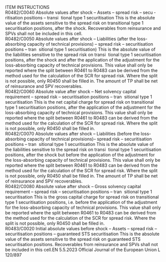  
ITEM  INSTRUCTIONS  
R0482/C0040  Absolute values after shock – 
Assets – spread risk – secu ­
ritisation positions – transi ­
tional type 1 securitisation  This is the absolute value of the assets sensitive to the spread risk on transitional 
type 1 securitisation positions, after the shock. 
Recoverables from reinsurance and SPVs shall not be included in this cell.  
R0482/C0050  Absolute values after shock – 
Liabilities (after the loss- 
absorbing capacity of technical 
provisions) – spread risk – 
securitisation positions – tran ­
sitional type 1 securitisation)  This is the absolute value of the liabilities sensitive to the spread risk on transi ­
tional type 1 securitisation positions, after the shock and after the application of 
the adjustment for the loss-absorbing capacity of technical provisions. 
This value shall only be reported where the split between R0461 to R0483 can be 
derived from the method used for the calculation of the SCR for spread risk. 
Where the split is not possible, only R0450 shall be filled in. 
The amount of TP shall be net of reinsurance and SPV recoverables.  
R0482/C0060  Absolute value after shock – 
Net solvency capital 
requirement – spread risk – 
securitisation positions – tran ­
sitional type 1 securitisation  This is the net capital charge for spread risk on transitional type 1 securitisation 
positions, after the application of the adjustment for the loss-absorbing capacity of 
technical provisions. 
This value shall only be reported where the split between R0461 to R0483 can be 
derived from the method used for the calculation of the SCR for spread risk. 
Where the split is not possible, only R0450 shall be filled in.  
R0482/C0070  Absolute values after shock – 
Liabilities (before the loss- 
absorbing capacity of technical 
provisions)– spread risk – 
securitisation positions – tran ­
sitional type 1 securitisation  This is the absolute value of the liabilities sensitive to the spread risk on transi ­
tional type 1 securitisation positions, after the shock but before the application of 
the adjustment for the loss-absorbing capacity of technical provisions. 
This value shall only be reported where the split between R0461 to R0483 can be 
derived from the method used for the calculation of the SCR for spread risk. 
Where the split is not possible, only R0450 shall be filled in. 
The amount of TP shall be net of reinsurance and SPV recoverables.  
R0482/C0080  Absolute value after shock – 
Gross solvency capital 
requirement – spread risk – 
securitisation positions – tran ­
sitional type 1 securitisation  This is the gross capital charge for spread risk on transitional type 1 securitisation 
positions, i.e. before the application of the adjustment for the loss-absorbing 
capacity of technical provisions. 
This value shall only be reported where the split between R0461 to R0483 can be 
derived from the method used for the calculation of the SCR for spread risk. 
Where the split is not possible, only R0450 shall be filled in.  
R0483/C0020  Initial absolute values before 
shock – Assets – spread risk – 
securitisation positions – 
guaranteed STS securitisation  This is the absolute value of the assets sensitive to the spread risk on guaranteed 
STS securitisation positions. 
Recoverables from reinsurance and SPVs shall not be included in this cell.EN  5.5.2023 Official Journal of the European Union L 120/897